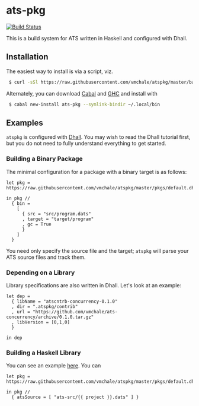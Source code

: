 # ats-pkg

[![Build Status](https://travis-ci.org/vmchale/atspkg.svg?branch=master)](https://travis-ci.org/vmchale/atspkg)

This is a build system for ATS written in Haskell and configured with Dhall.

## Installation

The easiest way to install is via a script, viz.

```bash
 $ curl -sSl https://raw.githubusercontent.com/vmchale/atspkg/master/bash/install.sh | bash -s
```

Alternately, you can download
[Cabal](https://www.haskell.org/cabal/download.html) and
[GHC](https://www.haskell.org/ghc/download.html) and install with

```bash
 $ cabal new-install ats-pkg --symlink-bindir ~/.local/bin
```

## Examples

`atspkg` is configured with
[Dhall](https://hackage.haskell.org/package/dhall/docs/Dhall-Tutorial.html). You
may wish to read the Dhall tutorial first, but you do not need to fully
understand everything to get started.

### Building a Binary Package

The minimal configuration for a package with a binary target is as follows:

```dhall
let pkg = https://raw.githubusercontent.com/vmchale/atspkg/master/pkgs/default.dhall

in pkg //
  { bin =
    [
      { src = "src/program.dats"
      , target = "target/program"
      , gc = True
      }
    ]
  }
```

You need only specify the source file and the target; `atspkg` will parse your
ATS source files and track them.

### Depending on a Library

Library specifications are also written in Dhall. Let's look at an example:

```dhall
let dep =
  { libName = "atscntrb-concurrency-0.1.0"
  , dir = ".atspkg/contrib"
  , url = "https://github.com/vmchale/ats-concurrency/archive/0.1.0.tar.gz"
  , libVersion = [0,1,0]
  }

in dep
```

### Building a Haskell Library

You can see an example [here](https://github.com/vmchale/fast-arithmetic). You
can

```
let pkg = https://raw.githubusercontent.com/vmchale/atspkg/master/pkgs/default.dhall

in pkg //
  { atsSource = [ "ats-src/{{ project }}.dats" ] }
```
